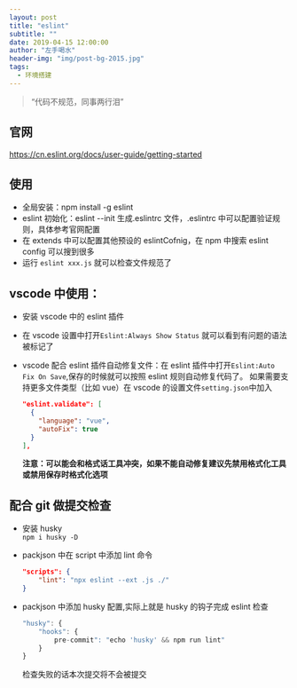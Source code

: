 ```yaml
---
layout: post
title: "eslint"
subtitle: ""
date: 2019-04-15 12:00:00
author: "左手喝水"
header-img: "img/post-bg-2015.jpg"
tags:
  - 环境搭建
---
```


> “代码不规范，同事两行泪”

## 官网

<https://cn.eslint.org/docs/user-guide/getting-started>

## 使用

- 全局安装：npm install -g eslint
- eslint 初始化：eslint --init 生成.eslintrc 文件，.eslintrc 中可以配置验证规则，具体参考官网配置
- 在 extends 中可以配置其他预设的 eslintCofnig，在 npm 中搜索 eslint config 可以搜到很多
- 运行 `eslint xxx.js` 就可以检查文件规范了

## vscode 中使用：

- 安装 vscode 中的 eslint 插件
- 在 vscode 设置中打开`Eslint:Always Show Status` 就可以看到有问题的语法被标记了
- vscode 配合 eslint 插件自动修复文件：在 eslint 插件中打开`Eslint:Auto Fix On Save`,保存的时候就可以按照 eslint 规则自动修复代码了。 如果需要支持更多文件类型（比如 vue）在 vscode 的设置文件`setting.json`中加入

  ```json
  "eslint.validate": [
    {
      "language": "vue",
      "autoFix": true
    }
  ],
  ```

  **注意：可以能会和格式话工具冲突，如果不能自动修复建议先禁用格式化工具或禁用保存时格式化选项**

## 配合 git 做提交检查

- 安装 husky  
  `npm i husky -D`
- packjson 中在 script 中添加 lint 命令

  ```json
  "scripts": {
      "lint": "npx eslint --ext .js ./"
  }
  ```

- packjson 中添加 husky 配置,实际上就是 husky 的钩子完成 eslint 检查

  ```js
  "husky": {
      "hooks": {
          pre-commit": "echo 'husky' && npm run lint"
      }
  }
  ```

  检查失败的话本次提交将不会被提交
